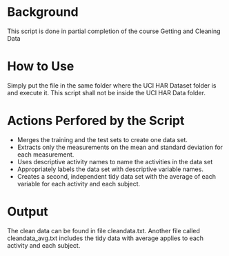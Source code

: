 # Background
This script is done in partial completion of the course Getting and Cleaning Data

# How to Use
Simply put the file in the same folder where the UCI HAR Dataset folder is and execute it.
This script shall not be inside the UCI HAR Data folder.


# Actions Perfored by the Script
* Merges the training and the test sets to create one data set.
* Extracts only the measurements on the mean and standard deviation for each measurement.
* Uses descriptive activity names to name the activities in the data set
* Appropriately labels the data set with descriptive variable names.
* Creates a second, independent tidy data set with the average of each variable for each activity and each subject.


# Output
The clean data can be found in file cleandata.txt. Another file called cleandata_avg.txt includes the tidy data with average applies to each activity and each subject.
